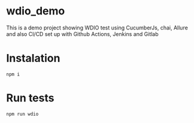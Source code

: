 # wdio_demo
This is a demo project showing WDIO test using CucumberJs, chai, Allure and also CI/CD set up with Github Actions, Jenkins and Gitlab

# Instalation
```npm i```

# Run tests
```npm run wdio```
